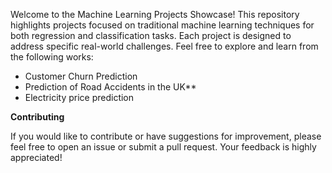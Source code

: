 Welcome to the Machine Learning Projects Showcase! This repository highlights projects focused on traditional machine learning techniques for both regression and classification tasks. Each project is designed to address specific real-world challenges. Feel free to explore and learn from the following works:

 - Customer Churn Prediction
 - Prediction of Road Accidents in the UK**
 - Electricity price prediction


**Contributing**

If you would like to contribute or have suggestions for improvement, please feel free to open an issue or submit a pull request. Your feedback is highly appreciated!
